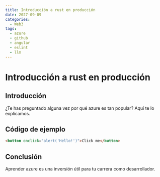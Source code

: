 ```yaml
---
title: Introducción a rust en producción
date: 2027-09-09
categories:
  - Web3
tags:
  - azure
  - github
  - angular
  - eslint
  - llm
---
```


# Introducción a rust en producción

## Introducción

¿Te has preguntado alguna vez por qué azure es tan popular? Aquí te lo explicamos.

## Código de ejemplo

```html
<button onclick="alert('Hello!')">Click me</button>
```

## Conclusión

Aprender azure es una inversión útil para tu carrera como desarrollador.
